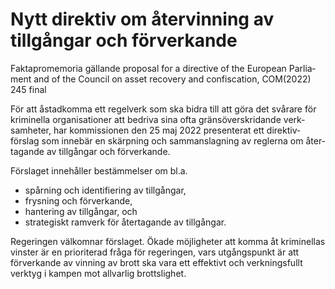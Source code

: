 # Nytt direktiv om återvinning av tillgångar och förverkande

Fakta­promemoria gällande proposal for a directive of the European Parlia­ment and of the Council on asset recovery and con­fiscation, COM(2022\) 245 final

För att åstad­komma ett regel­verk som ska bidra till att göra det svårare för krimi­nella organisa­tioner att bedriva sina ofta gräns­över­skridande verk­samheter, har kommis­sionen den 25 maj 2022 presen­terat ett direktiv­förslag som inne­bär en skärp­ning och samman­slagning av reglerna om åter­tagande av till­gångar och för­verkande.

Förslaget inne­håller bestäm­melser om bl.a.

* spårning och identifi­ering av till­gångar,
* frysning och förverkande,
* hantering av till­gångar, och
* strategiskt ram­verk för åter­tagande av till­gångar.

Regeringen välkom­nar förslaget. Ökade möjlig­heter att komma åt krimi­nellas vinster är en prioriterad fråga för regeringen, vars utgångs­punkt är att förverkande av vinning av brott ska vara ett effektivt och verknings­fullt verktyg i kampen mot all­varlig brotts­lighet.
